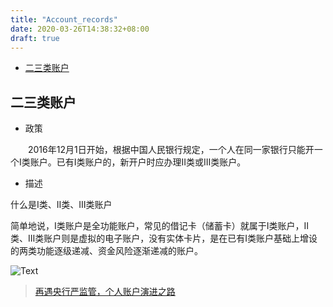 ```yaml
---
title: "Account_records"
date: 2020-03-26T14:38:32+08:00
draft: true
---
```


<!-- vim-markdown-toc GFM -->

* [二三类账户](#二三类账户)

<!-- vim-markdown-toc -->

## 二三类账户


+ 政策

　　2016年12月1日开始，根据中国人民银行规定，一个人在同一家银行只能开一个I类账户。已有I类账户的，新开户时应办理II类或III类账户。

+ 描述

什么是Ι类、Ⅱ类、Ⅲ类账户

简单地说，Ι类账户是全功能账户，常见的借记卡（储蓄卡）就属于Ι类账户，Ⅱ类、Ⅲ类账户则是虚拟的电子账户，没有实体卡片，是在已有Ι类账户基础上增设的两类功能逐级递减、资金风险逐渐递减的账户。

![Text](https://www.cebnet.com.cn/upload/resources/image/2019/03/27/27908.jpg)

> [再遇央行严监管，个人账户演进之路](https://www.cebnet.com.cn/20190326/102562774.html)


